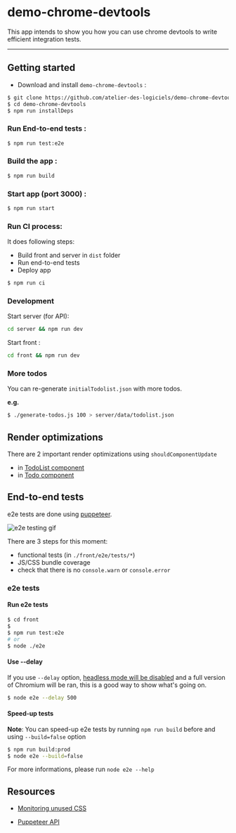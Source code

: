 # demo-chrome-devtools

This app intends to show you how you can use chrome devtools to write efficient integration tests.

------------------------

## Getting started

- Download and install `demo-chrome-devtools` :

```bash
$ git clone https://github.com/atelier-des-logiciels/demo-chrome-devtools.git
$ cd demo-chrome-devtools
$ npm run installDeps
```

### Run End-to-end tests :
```bash
$ npm run test:e2e
```

### Build the app :
```bash
$ npm run build
```

### Start app (port 3000) :
```bash
$ npm run start
```

### Run CI process:

It does following steps:
  - Build front and server in `dist` folder
  - Run end-to-end tests
  - Deploy app

```bash
$ npm run ci
```

### Development

Start server (for API):
```bash
cd server && npm run dev
```

Start front :
```bash
cd front && npm run dev
```

### More todos
You can re-generate `initialTodolist.json` with more todos.

**e.g.**
```bash
$ ./generate-todos.js 100 > server/data/todolist.json
```

## Render optimizations
There are 2 important render optimizations using `shouldComponentUpdate`
- in [TodoList component](https://github.com/atelier-des-logiciels/demo-chrome-devtools/blob/master/src/App/TodoApp/TodoList/index.js#L16)
- in [Todo component](https://github.com/atelier-des-logiciels/demo-chrome-devtools/blob/master/src/App/TodoApp/Todo/index.js#L30)

## End-to-end tests
e2e tests are done using [puppeteer](https://github.com/GoogleChrome/puppeteer).

![e2e testing gif](https://media.giphy.com/media/3j7fkYHql8af0Lm0sD/giphy.gif)

There are 3 steps for this moment:
  - functional tests (in `./front/e2e/tests/*`)
  - JS/CSS bundle coverage
  - check that there is no `console.warn` or `console.error`

### e2e tests

#### Run e2e tests
```bash
$ cd front
$
$ npm run test:e2e
# or
$ node ./e2e
```

#### Use --delay
If you use `--delay` option, [headless mode will be disabled](https://github.com/GoogleChrome/puppeteer#debugging-tips) and a full version of Chromium will be ran, this is a good way to show what's going on.
```bash
$ node e2e --delay 500
```

#### Speed-up tests
**Note**: You can speed-up e2e tests by running `npm run build` before and using `--build=false` option
```bash
$ npm run build:prod
$ node e2e --build=false
```

For more informations, please run `node e2e --help`

## Resources
- [Monitoring unused CSS](http://blog.cowchimp.com/monitoring-unused-css-by-unleashing-the-devtools-protocol/)

- [Puppeteer API](https://github.com/GoogleChrome/puppeteer/blob/master/docs/api.md)
